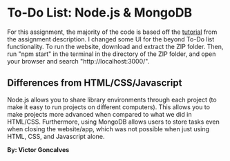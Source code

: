 # To-Do List: Node.js & MongoDB
For this assignment, the majority of the code is based off the [tutorial](https://medium.com/@diogo.fg.pinheiro/simple-to-do-list-app-with-node-js-and-mongodb-chapter-1-c645c7a27583) from the assignment description. I changed some UI for the beyond To-Do list functionality. To run the website, download and extract the ZIP folder. Then, run "npm start" in the terminal in the directory of the ZIP folder, and open your browser and search "http://localhost:3000/". 

## Differences from HTML/CSS/Javascript
Node.js allows you to share library environments through each project (to make it easy to run projects on different computers). This allows you to make projects more advanced when compared to what we did in HTML/CSS. Furthermore, using MongoDB allows users to store tasks even when closing the website/app, which was not possible when just using HTML, CSS, and Javascript alone.

**By: Victor Goncalves**